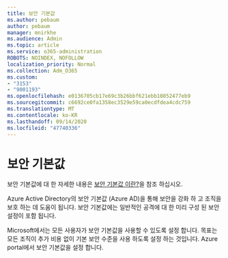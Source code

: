 ```yaml
---
title: 보안 기본값
ms.author: pebaum
author: pebaum
manager: mnirkhe
ms.audience: Admin
ms.topic: article
ms.service: o365-administration
ROBOTS: NOINDEX, NOFOLLOW
localization_priority: Normal
ms.collection: Adm_O365
ms.custom:
- "3153"
- "9001193"
ms.openlocfilehash: e0136705cb17e69c3b26bbf621ebb10852477eb9
ms.sourcegitcommit: c6692ce0fa1358ec3529e59ca0ecdfdea4cdc759
ms.translationtype: MT
ms.contentlocale: ko-KR
ms.lasthandoff: 09/14/2020
ms.locfileid: "47740336"
---
```

# <a name="security-defaults"></a>보안 기본값

보안 기본값에 대 한 자세한 내용은 [보안 기본값 이란?](https://docs.microsoft.com/azure/active-directory/conditional-access/concept-conditional-access-security-defaults)을 참조 하십시오.

Azure Active Directory의 보안 기본값 (Azure AD)을 통해 보안을 강화 하 고 조직을 보호 하는 데 도움이 됩니다. 보안 기본값에는 일반적인 공격에 대 한 미리 구성 된 보안 설정이 포함 됩니다.

Microsoft에서는 모든 사용자가 보안 기본값을 사용할 수 있도록 설정 합니다. 목표는 모든 조직이 추가 비용 없이 기본 보안 수준을 사용 하도록 설정 하는 것입니다. Azure portal에서 보안 기본값을 설정 합니다.
